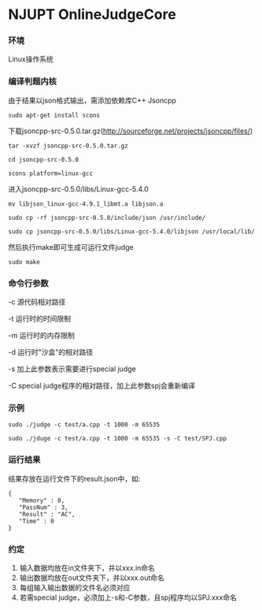 # NJUPT OnlineJudgeCore #

### 环境 ###

Linux操作系统


### 编译判题内核 ###

由于结果以json格式输出，需添加依赖库C++ Jsoncpp

```
sudo apt-get install scons
```

下载jsoncpp-src-0.5.0.tar.gz(http://sourceforge.net/projects/jsoncpp/files/)

```
tar -xvzf jsoncpp-src-0.5.0.tar.gz

cd jsoncpp-src-0.5.0

scons platform=linux-gcc
```

进入jsoncpp-src-0.5.0/libs/Linux-gcc-5.4.0

```
mv libjson_linux-gcc-4.9.1_libmt.a libjson.a

sudo cp -rf jsoncpp-src-0.5.0/include/json /usr/include/

sudo cp jsoncpp-src-0.5.0/libs/Linux-gcc-5.4.0/libjson /usr/local/lib/
```

然后执行make即可生成可运行文件judge

```
sudo make
```

### 命令行参数 ###

-c 源代码相对路径

-t 运行时的时间限制

-m 运行时的内存限制

-d 运行时"沙盒"的相对路径

-s 加上此参数表示需要进行special judge

-C special judge程序的相对路径，加上此参数spj会重新编译

### 示例 ###

```
sudo ./judge -c test/a.cpp -t 1000 -m 65535
```

```
sudo ./jduge -c test/a.cpp -t 1000 -m 65535 -s -C test/SPJ.cpp
```

### 运行结果 ###

结果存放在运行文件下的result.json中，如:

```
{
   "Memory" : 0,
   "PassNum" : 3,
   "Result" : "AC",
   "Time" : 0
}
```

### 约定 ###
1) 输入数据均放在in文件夹下，并以xxx.in命名
2) 输出数据均放在out文件夹下，并以xxx.out命名
3) 每组输入输出数据的文件名必须对应
4) 若需special judge，必须加上-s和-C参数，且spj程序均以SPJ.xxx命名

